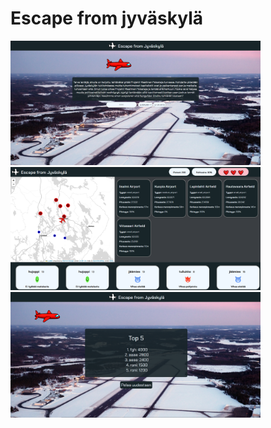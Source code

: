 # Escape from jyväskylä

<img src="index_kuva.png" alt="index" width="400"/>

<img src="peli_kuva.png" alt="index" width="400"/>

<img src="havisit_kuva.png" alt="index" width="400"/>

